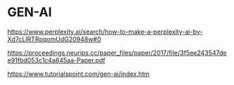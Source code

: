 # GEN-AI

https://www.perplexity.ai/search/how-to-make-a-perplexity-ai-by-Xd7cLIRTRpqomUdG20948w#0

https://proceedings.neurips.cc/paper_files/paper/2017/file/3f5ee243547dee91fbd053c1c4a845aa-Paper.pdf

https://www.tutorialspoint.com/gen-ai/index.htm
